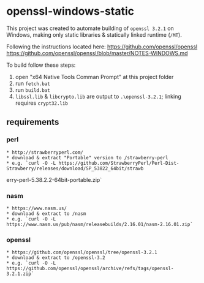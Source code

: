 # openssl-windows-static

This project was created to automate building of `openssl 3.2.1` on Windows, making only static libraries & statically linked runtime (`/MT`).

Following the instructions located here:
https://github.com/openssl/openssl
https://github.com/openssl/openssl/blob/master/NOTES-WINDOWS.md

To build follow these steps:
1. open "x64 Native Tools Comman Prompt" at this project folder
2. run `fetch.bat`
3. run `build.bat`
4. `libssl.lib` & `libcrypto.lib` are output to `.\openssl-3.2.1`; linking requires `crypt32.lib`

## requirements

### perl
    * http://strawberryperl.com/
    * download & extract "Portable" version to /strawberry-perl
    * e.g. `curl -O -L https://github.com/StrawberryPerl/Perl-Dist-Strawberry/releases/download/SP_53822_64bit/strawb
erry-perl-5.38.2.2-64bit-portable.zip`

### nasm
    * https://www.nasm.us/
    * download & extract to /nasm
    * e.g. `curl -O -L https://www.nasm.us/pub/nasm/releasebuilds/2.16.01/nasm-2.16.01.zip`

### openssl
    * https://github.com/openssl/openssl/tree/openssl-3.2.1
    * download & extract to /openssl-3.2
    * e.g. `curl -O -L https://github.com/openssl/openssl/archive/refs/tags/openssl-3.2.1.zip`
